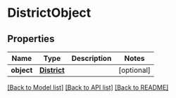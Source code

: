 # DistrictObject

## Properties
Name | Type | Description | Notes
------------ | ------------- | ------------- | -------------
**object** | [**District**](District.md) |  | [optional] 

[[Back to Model list]](../README.md#documentation-for-models) [[Back to API list]](../README.md#documentation-for-api-endpoints) [[Back to README]](../README.md)

